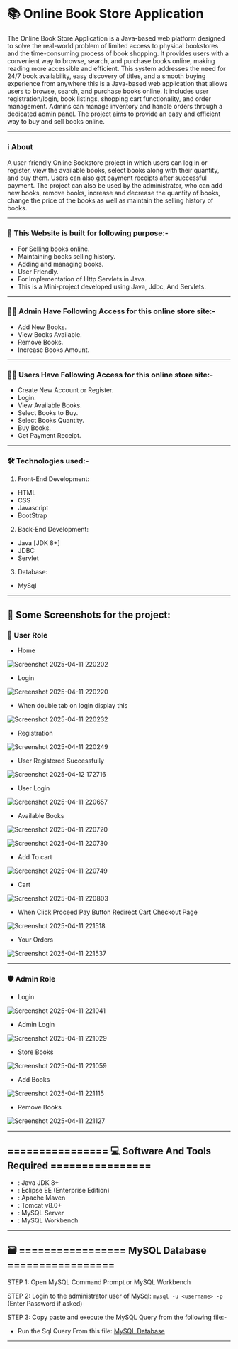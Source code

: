 # 📚 Online Book Store Application

The Online Book Store Application is a Java-based web platform designed to solve the real-world problem of limited access to physical bookstores and the time-consuming process of book shopping. It provides users with a convenient way to browse, search, and purchase books online, making reading more accessible and efficient. This system addresses the need for 24/7 book availability, easy discovery of titles, and a smooth buying experience from anywhere this is a Java-based web application that allows users to browse, search, and purchase books online. It includes user registration/login, book listings, shopping cart functionality, and order management. Admins can manage inventory and handle orders through a dedicated admin panel. The project aims to provide an easy and efficient way to buy and sell books online.

---

### ℹ️ About

A user-friendly Online Bookstore project in which users can log in or register, view the available books, select books along with their quantity, and buy them. Users can also get payment receipts after successful payment. The project can also be used by the administrator, who can add new books, remove books, increase and decrease the quantity of books, change the price of the books as well as maintain the selling history of books.

---

### 🎯 This Website is built for following purpose:-
- For Selling books online.
- Maintaining books selling history.
- Adding and managing books.
- User Friendly.
- For Implementation of Http Servlets in Java.
- This is a Mini-project developed using Java, Jdbc, And Servlets.

---

### 👨‍💼 Admin Have Following Access for this online store site:-
- Add New Books.
- View Books Available.
- Remove Books.
- Increase Books Amount.

---

### 🙋‍♂️ Users Have Following Access for this online store site:-
- Create New Account or Register.
- Login.
- View Available Books.
- Select Books to Buy.
- Select Books Quantity.
- Buy Books.
- Get Payment Receipt.

--- 

### 🛠️ Technologies used:-
1. Front-End Development:
- HTML
- CSS
- Javascript
- BootStrap

2. Back-End Development:
- Java [JDK 8+]
- JDBC
- Servlet

3. Database:
- MySql

---  

## 📸 Some Screenshots for the project:

### 👤 User Role

- Home
  
![Screenshot 2025-04-11 220202](https://github.com/user-attachments/assets/d331ef0f-73ca-432e-87fa-64cc0f4c3c60)

- Login
  
![Screenshot 2025-04-11 220220](https://github.com/user-attachments/assets/eea4d376-9b60-4318-b394-28abfefbf048)

- When double tab on login display this
  
![Screenshot 2025-04-11 220232](https://github.com/user-attachments/assets/7b7ee656-9c20-48c6-96e1-ca74182338df)

- Registration
  
![Screenshot 2025-04-11 220249](https://github.com/user-attachments/assets/72fac551-8b7e-422f-85c1-d8ff60b8ca98)

- User Registered Successfully
  
![Screenshot 2025-04-12 172716](https://github.com/user-attachments/assets/cc154d65-5ce7-4a5a-a1cf-be2ccced8095)

- User Login
  
![Screenshot 2025-04-11 220657](https://github.com/user-attachments/assets/db43f1ea-c687-412c-8720-b213227d591f)

- Available Books
  
![Screenshot 2025-04-11 220720](https://github.com/user-attachments/assets/5b3005f2-a4bf-4b0f-851b-a95739d9c43a)

![Screenshot 2025-04-11 220730](https://github.com/user-attachments/assets/41cb3d7e-b7b1-4c74-86fc-fa0921aa0d03)

- Add To cart
  
![Screenshot 2025-04-11 220749](https://github.com/user-attachments/assets/a232ee25-0026-4c18-a7ab-22da506991fc)

- Cart
  
![Screenshot 2025-04-11 220803](https://github.com/user-attachments/assets/7f3311c7-b7a2-443d-ae3a-98287995f051)

- When Click Proceed Pay Button Redirect Cart Checkout Page
  
![Screenshot 2025-04-11 221518](https://github.com/user-attachments/assets/33b52619-e2eb-4922-a70a-8df2c1df8342)

- Your Orders
  
![Screenshot 2025-04-11 221537](https://github.com/user-attachments/assets/49b846f0-d30b-4eb9-9760-cf93cafe71a3)

---

### 🛡️ Admin Role

- Login
  
![Screenshot 2025-04-11 221041](https://github.com/user-attachments/assets/a9caa54a-859e-4c8d-9d0a-160187cdff99)

- Admin Login
  
![Screenshot 2025-04-11 221029](https://github.com/user-attachments/assets/7cbfa0ac-c5b5-4b85-ba0e-d569b26ae8e5)

- Store Books
  
![Screenshot 2025-04-11 221059](https://github.com/user-attachments/assets/59485e53-d681-4d41-9e2d-48eb9ef1bde4)

- Add Books
  
![Screenshot 2025-04-11 221115](https://github.com/user-attachments/assets/30610cfb-87aa-40a0-8d5d-5ad48fdd71d8)

- Remove Books
  
![Screenshot 2025-04-11 221127](https://github.com/user-attachments/assets/52f22590-d5e9-470d-9f88-c84bacf6e278)

---

## ================ 💻 Software And Tools Required ================
- : Java JDK 8+ 
- : Eclipse EE (Enterprise Edition) 
- : Apache Maven 
- : Tomcat v8.0+
- : MySQL Server 
- : MySQL Workbench

---  

## 🗃️ ================= MySQL Database =================

 STEP 1: Open MySQL Command Prompt or MySQL Workbench

 STEP 2: Login to the administrator user of MySql:
	 ```mysql -u <username> -p``` (Enter Password if asked)

 STEP 3: Copy paste and execute the MySQL Query from the following file:-
 - Run the Sql Query From this file: [MySQL Database](https://github.com/pratikkhot100/Online-Book-Store-Application/blob/main/mysql_database.sql)
   
---
